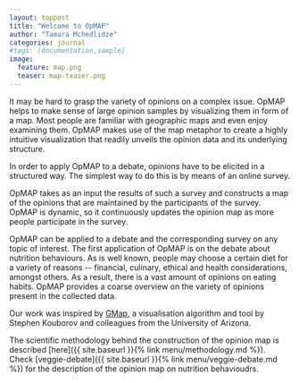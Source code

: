 ```yaml
---
layout: toppost
title: "Welcome to OpMAP"
author: "Tamara Mchedlidze"
categories: journal
#tags: [documentation,sample]
image:
  feature: map.png
  teaser: map-teaser.png
---
```


It may be hard to grasp the variety of opinions on a complex issue. OpMAP helps to make sense of large opinion samples by visualizing them in form of a map. Most people are familiar with geographic maps and even enjoy examining them. OpMAP makes use of the map metaphor to create a highly intuitive visualization that readily unveils the opinion data and its underlying structure.

In order to apply OpMAP to a debate, opinions have to be elicited in a structured way. The simplest way to do this is by means of an online survey.

OpMAP takes as an input the results of such a survey and constructs a map of the opinions that are maintained by the participants of the survey. OpMAP is dynamic, so it continuously updates the opinion map as more people participate in the survey.

OpMAP can be applied to a debate and the corresponding survey on any topic of interest. The first application of OpMAP is on the debate about nutrition behaviours. As is well known, people may choose a certain diet for a variety of reasons  -- financial, culinary, ethical and health considerations, amongst others. As a result, there is a vast amount of opinions on eating habits. OpMAP provides a coarse overview on the variety of opinions present in the collected data.

<!-- The map shown above is purely hypothetical. It was drawn by hand as a first concept and is not based on real data. However, it illustrates important properties of the visualization: Similarity between opinions is captured by "geographical" distances in the map: People who share the same opinions on how a good diet looks like as well as the same reasons for their opinion) are part of the same "country". For example, opinions that advocate an omnivorous diet mostly for the pleasure experience of eating are "citizens" of *Hedonistica*, or opinions that advocate a vegan diet because they hold that animals have a right to life are found in *Ethica*. Furthermore, the size of the countries and the labels roughly reflect the structure of the underlying "opinion space". The more opinions exist
that represent the same general eating behaviour, the bigger the area of the corresponding country. The font size of the labels is adjusted according to some
notion of importance, for example the number of "inhabitants". -->

Our work was inspired by [GMap](http://yifanhu.net/MAPS/index.html), a visualisation algorithm and tool by Stephen Kouborov and colleagues from the University of Arizona.

The scientific methodology behind the construction of the opinion map is described [here]({{ site.baseurl }}{% link menu/methodology.md %}). Check [veggie-debate]({{ site.baseurl }}{% link menu/veggie-debate.md %}) for the description of the opinion map on nutrition behavioudrs.




